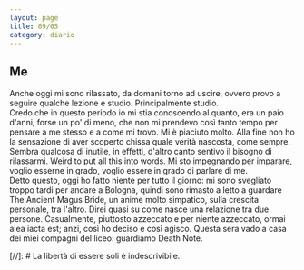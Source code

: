```yaml
--- 
layout: page
title: 09/05
category: diario
---
```


## Me

Anche oggi mi sono rilassato, da domani torno ad uscire, ovvero provo a seguire
qualche lezione e studio. Principalmente studio.  
Credo che in questo periodo io mi stia conoscendo al quanto, era un paio d'anni,
forse un po' di meno, che non mi prendevo così tanto tempo per pensare a me
stesso e a come mi trovo. Mi è piaciuto molto. Alla fine non ho la sensazione di
aver scoperto chissa quale verità nascosta, come sempre. Sembra qualcosa di
inutile, in effetti, d'altro canto sentivo il bisogno di rilassarmi. Weird to
put all this into words. Mi sto impegnando per imparare, voglio esserne in
grado, voglio essere in grado di parlare di me.  
Detto questo, oggi ho fatto niente per tutto il giorno: mi sono svegliato troppo
tardi per andare a Bologna, quindi sono rimasto a letto a guardare The Ancient
Magus Bride, un anime molto simpatico, sulla crescita personale, tra l'altro.
Direi quasi su come nasce una relazione tra due persone. Casualmente, piuttosto
azzeccato e per niente azzeccato, ormai alea iacta est; anzi, così ho deciso e
così agisco. 
Questa sera vado a casa dei miei compagni del liceo: guardiamo Death Note.  

[//]: # La libertà di essere soli è indescrivibile.


